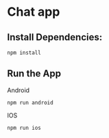 # Chat app


## Install Dependencies:

```
npm install
```

## Run the App

Android
```
npm run android
```

IOS
```
npm run ios
```